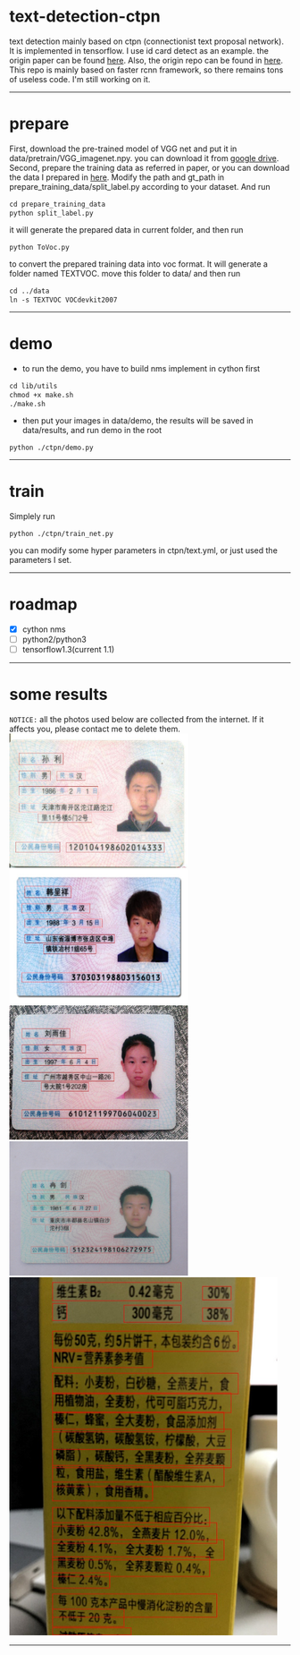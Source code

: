 # text-detection-ctpn

text detection mainly based on ctpn (connectionist text proposal network). It is implemented in tensorflow. I use id card detect as an example. the origin paper can be found [here](https://arxiv.org/abs/1609.03605). Also, the origin repo can be found in [here](https://github.com/tianzhi0549/CTPN). This repo is mainly based on faster rcnn framework, so there remains tons of useless code. I'm still working on it.
***

# prepare

First, download the pre-trained model of VGG net and put it in data/pretrain/VGG_imagenet.npy. you can download it from [google drive](https://drive.google.com/open?id=0B_WmJoEtfQhDRl82b1dJTjB2ZGc).  
Second, prepare the training data as referred in paper, or you can download the data I prepared in [here](https://drive.google.com/open?id=0B_WmJoEtfQhDRl82b1dJTjB2ZGc). Modify the path and gt_path in prepare_training_data/split_label.py according to your dataset. And run
```shell
cd prepare_training_data
python split_label.py
```
it will generate the prepared data in current folder, and then run
```shell
python ToVoc.py
```
to convert the prepared training data into voc format. It will generate a folder named TEXTVOC. move this folder to data/ and then run
```shell
cd ../data
ln -s TEXTVOC VOCdevkit2007
```
***

# demo
- to run the demo, you have to build nms implement in cython first
```shell
cd lib/utils
chmod +x make.sh
./make.sh
```
- then put your images in data/demo, the results will be saved in data/results, and run demo in the root
```shell
python ./ctpn/demo.py
```
***

# train
Simplely run
```shell
python ./ctpn/train_net.py
```
you can modify some hyper parameters in ctpn/text.yml, or just used the parameters I set.
***


# roadmap
- [x] cython nms
- [ ] python2/python3
- [ ] tensorflow1.3(current 1.1)

------

# some results
`NOTICE:` all the photos used below are collected from the internet. If it affects you, please contact me to delete them.
<img src="/data/results/001.jpg" width=320 height=240 /><img src="/data/results/002.jpg" width=320 height=240 />
<img src="/data/results/006.jpg" width=320 height=240 /><img src="/data/results/008.jpg" width=320 height=240 />
<img src="/data/results/015.jpg" width=480 height=640 />
***
